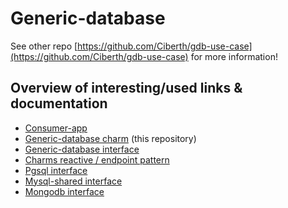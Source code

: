 # Generic-database

See other repo [https://github.com/Ciberth/gdb-use-case](https://github.com/Ciberth/gdb-use-case) for more information!



## Overview of interesting/used links & documentation


- [Consumer-app](https://github.com/Ciberth/consumer-app)
- [Generic-database charm](https://github.com/Ciberth/generic-database) (this repository)
- [Generic-database interface](https://github.com/Ciberth/generic-database-layer)
- [Charms reactive / endpoint pattern](https://charmsreactive.readthedocs.io/en/latest/charms.reactive.relations.html?#charms.reactive.endpoints.Endpoint)
- [Pgsql interface](https://interface-pgsql.readthedocs.io/en/stable/)
- [Mysql-shared interface](https://github.com/openstack/charm-interface-mysql-shared)
- [Mongodb interface](https://github.com/cloud-green/juju-relation-mongodb)
